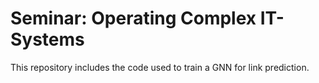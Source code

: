 # Seminar: Operating Complex IT-Systems
This repository includes the code used to train a GNN for link prediction.
